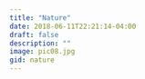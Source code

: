 ```yaml
---
title: "Nature"
date: 2018-06-11T22:21:14-04:00
draft: false
description: ""
image: pic08.jpg
gid: nature
---
```

